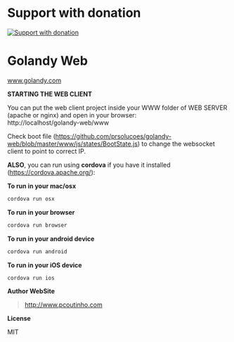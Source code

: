 # Support with donation
[![Support with donation](http://donation.pcoutinho.com/images/donate-button.png)](http://donation.pcoutinho.com/)

# Golandy Web    
www.golandy.com    

**STARTING THE WEB CLIENT**

You can put the web client project inside your WWW folder of WEB SERVER (apache or nginx) and open in your browser:  
http://localhost/golandy-web/www

Check boot file (https://github.com/prsolucoes/golandy-web/blob/master/www/js/states/BootState.js) to change the websocket client to point to correct IP.

**ALSO**, you can run using **cordova** if you have it installed (https://cordova.apache.org/):

**To run in your mac/osx**

```sh
cordova run osx
```

**To run in your browser**

```sh
cordova run browser
```

**To run in your android device**

```sh
cordova run android
```

**To run in your iOS device**

```sh
cordova run ios
```

**Author WebSite**

> http://www.pcoutinho.com

**License**

MIT

